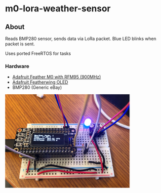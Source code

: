 # m0-lora-weather-sensor

## About

Reads BMP280 sensor, sends data via LoRa packet. Blue LED blinks when packet is sent.

Uses ported FreeRTOS for tasks

### Hardware

- [Adafruit Feather M0 with RFM95 (900MHz)](https://www.adafruit.com/product/3178)
- [Adafruit Featherwing OLED](https://www.adafruit.com/product/2900)
- BMP280 (Generic eBay)

<img src="./img/m0-lora.jpg" width=80%>
